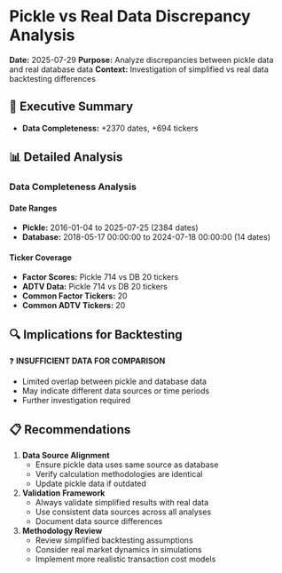 # Pickle vs Real Data Discrepancy Analysis

**Date:** 2025-07-29
**Purpose:** Analyze discrepancies between pickle data and real database data
**Context:** Investigation of simplified vs real data backtesting differences

## 🎯 Executive Summary

- **Data Completeness:** +2370 dates, +694 tickers

## 📊 Detailed Analysis

### Data Completeness Analysis

#### Date Ranges
- **Pickle:** 2016-01-04 to 2025-07-25 (2384 dates)
- **Database:** 2018-05-17 00:00:00 to 2024-07-18 00:00:00 (14 dates)

#### Ticker Coverage
- **Factor Scores:** Pickle 714 vs DB 20 tickers
- **ADTV Data:** Pickle 714 vs DB 20 tickers
- **Common Factor Tickers:** 20
- **Common ADTV Tickers:** 20

## 🔍 Implications for Backtesting

❓ **INSUFFICIENT DATA FOR COMPARISON**
- Limited overlap between pickle and database data
- May indicate different data sources or time periods
- Further investigation required

## 📋 Recommendations

1. **Data Source Alignment**
   - Ensure pickle data uses same source as database
   - Verify calculation methodologies are identical
   - Update pickle data if outdated
2. **Validation Framework**
   - Always validate simplified results with real data
   - Use consistent data sources across all analyses
   - Document data source differences
3. **Methodology Review**
   - Review simplified backtesting assumptions
   - Consider real market dynamics in simulations
   - Implement more realistic transaction cost models

